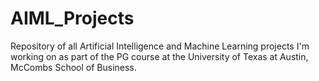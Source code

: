 # AIML_Projects
Repository of all Artificial Intelligence and Machine Learning projects I'm working on as part of the PG course at the University of Texas at Austin, McCombs School of Business.
